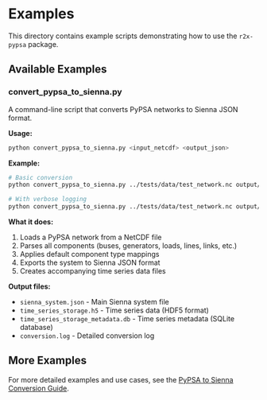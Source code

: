 # Examples

This directory contains example scripts demonstrating how to use the `r2x-pypsa` package.

## Available Examples

### convert_pypsa_to_sienna.py

A command-line script that converts PyPSA networks to Sienna JSON format.

**Usage:**
```bash
python convert_pypsa_to_sienna.py <input_netcdf> <output_json>
```

**Example:**
```bash
# Basic conversion
python convert_pypsa_to_sienna.py ../tests/data/test_network.nc output/sienna_system.json

# With verbose logging
python convert_pypsa_to_sienna.py ../tests/data/test_network.nc output/sienna_system.json --verbose
```

**What it does:**
1. Loads a PyPSA network from a NetCDF file
2. Parses all components (buses, generators, loads, lines, links, etc.)
3. Applies default component type mappings
4. Exports the system to Sienna JSON format
5. Creates accompanying time series data files

**Output files:**
- `sienna_system.json` - Main Sienna system file
- `time_series_storage.h5` - Time series data (HDF5 format)
- `time_series_storage_metadata.db` - Time series metadata (SQLite database)
- `conversion.log` - Detailed conversion log

## More Examples

For more detailed examples and use cases, see the [PyPSA to Sienna Conversion Guide](../PYPSA_TO_SIENNA.md).
